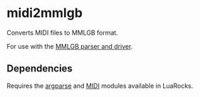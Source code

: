 midi2mmlgb
==========

Converts MIDI files to MMLGB format.

For use with the [MMLGB parser and driver](https://github.com/SimonLarsen/mmlgb).

## Dependencies

Requires the [argparse](https://luarocks.org/modules/mpeterv/argparse) and [MIDI](https://luarocks.org/modules/peterbillam/midi) modules available in LuaRocks.
